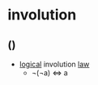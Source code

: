 # involution

## ()

- [logical](logical-adj.md#following-or-able-to-follow-the-rules-of-logic-in-which-ideas-or-facts-are-based-on-other-true-ideas-or-facts) involution [law](law-n.md#a-scientific-rule-that-somebody-has-stated-to-explain-a-natural-process)
  - &#x00AC;(&#x00AC;a) &#x21D4; a